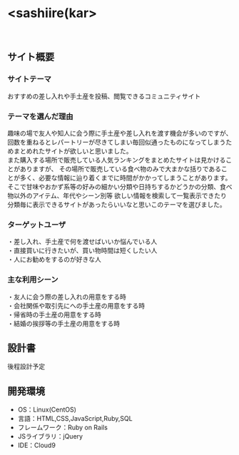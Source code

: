 # <sashiire(kar>
​
## サイト概要
### サイトテーマ
おすすめの差し入れや手土産を投稿、閲覧できるコミュニティサイト
​
### テーマを選んだ理由
趣味の場で友人や知人に会う際に手土産や差し入れを渡す機会が多いのですが、
回数を重ねるとレパートリーが尽きてしまい毎回似通ったものになってしまうためまとめれたサイトが欲しいと思いました。<br>
また購入する場所で販売している人気ランキングをまとめたサイトは見かけることがありますが、
その場所で販売している食べ物のみで大まかな括りであることが多く、必要な情報に辿り着くまでに時間がかかってしまうことがあります。<br>
そこで甘味やおかず系等の好みの細かい分類や日持ちするかどうかの分類、食べ物以外のアイテム、年代やシーン別等
欲しい情報を検索して一覧表示できたり分類毎に表示できるサイトがあったらいいなと思いこのテーマを選びました。
​
### ターゲットユーザ
・差し入れ、手土産で何を渡せばいいか悩んでいる人<br>
・直接買いに行きたいが、買い物時間は短くしたい人 <br>
・人にお勧めをするのが好きな人
​
### 主な利用シーン
・友人に会う際の差し入れの用意をする時<br>
・会社関係や取引先にへの手土産の用意をする時<br>
・帰省時の手土産の用意をする時<br>
・結婚の挨拶等の手土産の用意をする時
​
## 設計書
後程設計予定
​
## 開発環境
- OS：Linux(CentOS)
- 言語：HTML,CSS,JavaScript,Ruby,SQL
- フレームワーク：Ruby on Rails
- JSライブラリ：jQuery
- IDE：Cloud9